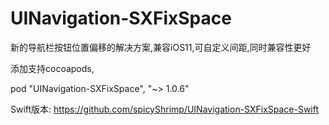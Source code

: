 # UINavigation-SXFixSpace
新的导航栏按钮位置偏移的解决方案,兼容iOS11,可自定义间距,同时兼容性更好

添加支持cocoapods,

pod "UINavigation-SXFixSpace", "~> 1.0.6"

Swift版本:
https://github.com/spicyShrimp/UINavigation-SXFixSpace-Swift
